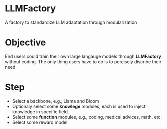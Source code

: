 # LLMFactory
A factory to standardize LLM adaptation through modularization

# Objective
End users could train their own large langauge models through **LLMFactory** without coding. The only thing users have to do is  to  percisely discribe  their need.

# Step
- Select a backbone, e.g., Llama and Bloom
- Optionaly select some **knowlege** modules, each is used to inject knowledge in specific field.
- Select some **function** modules, e.g., coding, medical advices, math, etc.
- Select some reward model.
